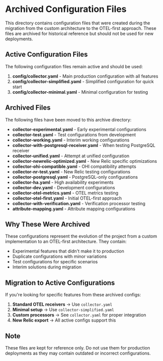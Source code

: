 # Archived Configuration Files

This directory contains configuration files that were created during the migration from the custom architecture to the OTEL-first approach. These files are archived for historical reference but should not be used for new deployments.

## Active Configuration Files

The following configuration files remain active and should be used:

1. **config/collector.yaml** - Main production configuration with all features
2. **config/collector-simplified.yaml** - Simplified configuration for quick start
3. **config/collector-minimal.yaml** - Minimal configuration for testing

## Archived Files

The following files have been moved to this archive directory:

- **collector-experimental.yaml** - Early experimental configurations
- **collector-test.yaml** - Test configurations from development
- **collector-working.yaml** - Interim working configurations
- **collector-with-postgresql-receiver.yaml** - When testing PostgreSQL receiver
- **collector-unified.yaml** - Attempt at unified configuration
- **collector-newrelic-optimized.yaml** - New Relic specific optimizations
- **collector-ohi-compatible.yaml** - OHI compatibility attempts
- **collector-nr-test.yaml** - New Relic testing configurations
- **collector-postgresql.yaml** - PostgreSQL-only configurations
- **collector-ha.yaml** - High availability experiments
- **collector-dev.yaml** - Development configurations
- **collector-otel-metrics.yaml** - OTEL metrics testing
- **collector-otel-first.yaml** - Initial OTEL-first approach
- **collector-with-verification.yaml** - Verification processor testing
- **attribute-mapping.yaml** - Attribute mapping configurations

## Why These Were Archived

These configurations represent the evolution of the project from a custom implementation to an OTEL-first architecture. They contain:

- Experimental features that didn't make it to production
- Duplicate configurations with minor variations
- Test configurations for specific scenarios
- Interim solutions during migration

## Migration to Active Configurations

If you're looking for specific features from these archived configs:

1. **Standard OTEL receivers** → Use `collector.yaml`
2. **Minimal setup** → Use `collector-simplified.yaml`
3. **Custom processors** → See `collector.yaml` for proper integration
4. **New Relic export** → All active configs support this

## Note

These files are kept for reference only. Do not use them for production deployments as they may contain outdated or incorrect configurations.